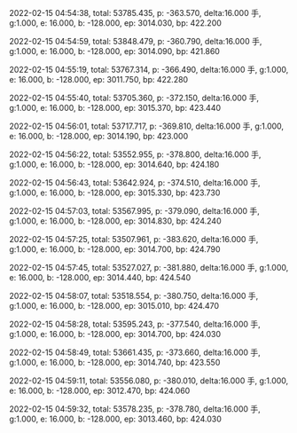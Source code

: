 2022-02-15 04:54:38, total: 53785.435, p: -363.570, delta:16.000 手, g:1.000, e: 16.000, b: -128.000, ep: 3014.030, bp: 422.200

2022-02-15 04:54:59, total: 53848.479, p: -360.790, delta:16.000 手, g:1.000, e: 16.000, b: -128.000, ep: 3014.090, bp: 421.860

2022-02-15 04:55:19, total: 53767.314, p: -366.490, delta:16.000 手, g:1.000, e: 16.000, b: -128.000, ep: 3011.750, bp: 422.280

2022-02-15 04:55:40, total: 53705.360, p: -372.150, delta:16.000 手, g:1.000, e: 16.000, b: -128.000, ep: 3015.370, bp: 423.440

2022-02-15 04:56:01, total: 53717.717, p: -369.810, delta:16.000 手, g:1.000, e: 16.000, b: -128.000, ep: 3014.190, bp: 423.000

2022-02-15 04:56:22, total: 53552.955, p: -378.800, delta:16.000 手, g:1.000, e: 16.000, b: -128.000, ep: 3014.640, bp: 424.180

2022-02-15 04:56:43, total: 53642.924, p: -374.510, delta:16.000 手, g:1.000, e: 16.000, b: -128.000, ep: 3015.330, bp: 423.730

2022-02-15 04:57:03, total: 53567.995, p: -379.090, delta:16.000 手, g:1.000, e: 16.000, b: -128.000, ep: 3014.830, bp: 424.240

2022-02-15 04:57:25, total: 53507.961, p: -383.620, delta:16.000 手, g:1.000, e: 16.000, b: -128.000, ep: 3014.700, bp: 424.790

2022-02-15 04:57:45, total: 53527.027, p: -381.880, delta:16.000 手, g:1.000, e: 16.000, b: -128.000, ep: 3014.440, bp: 424.540

2022-02-15 04:58:07, total: 53518.554, p: -380.750, delta:16.000 手, g:1.000, e: 16.000, b: -128.000, ep: 3015.010, bp: 424.470

2022-02-15 04:58:28, total: 53595.243, p: -377.540, delta:16.000 手, g:1.000, e: 16.000, b: -128.000, ep: 3014.700, bp: 424.030

2022-02-15 04:58:49, total: 53661.435, p: -373.660, delta:16.000 手, g:1.000, e: 16.000, b: -128.000, ep: 3014.740, bp: 423.550

2022-02-15 04:59:11, total: 53556.080, p: -380.010, delta:16.000 手, g:1.000, e: 16.000, b: -128.000, ep: 3012.470, bp: 424.060

2022-02-15 04:59:32, total: 53578.235, p: -378.780, delta:16.000 手, g:1.000, e: 16.000, b: -128.000, ep: 3013.460, bp: 424.030